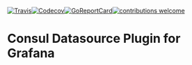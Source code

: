 

[![Travis](https://img.shields.io/travis/sbueringer/consul-datasource.svg)](https://travis-ci.org/sbueringer/consul-datasource)[![Codecov](https://img.shields.io/codecov/c/github/codecov/example-python.svg)](https://codecov.io/gh/sbueringer/consul-datasource)[![GoReportCard](https://goreportcard.com/badge/github.com/sbueringer/consul-datasource?style=plastic)](https://goreportcard.com/report/github.com/sbueringer/consul-datasource)[![contributions welcome](https://img.shields.io/badge/contributions-welcome-brightgreen.svg?style=flat)](https://github.com/dwyl/esta/issues)


# Consul Datasource Plugin for Grafana

